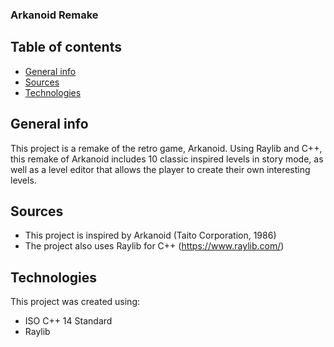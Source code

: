 ### Arkanoid Remake
## Table of contents
* [General info](#general-info)
* [Sources](#sources)
* [Technologies](#technologies)


## General info
This project is a remake of the retro game, Arkanoid. Using Raylib and C++, this remake of Arkanoid includes 10 classic inspired levels in story mode, as well as a level editor that allows the player to create their own interesting levels.

## Sources
* This project is inspired by Arkanoid (Taito Corporation, 1986)
* The project also uses Raylib for C++
(https://www.raylib.com/)

## Technologies
This project was created using:
* ISO C++ 14 Standard
* Raylib
